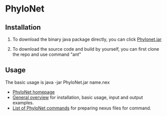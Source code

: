# PhyloNet

## Installation
1. To download the binary java package directly, you can click 
[Phylonet.jar](github.com/NakhlehLab/PhyloNet/releases/latest/download/PhyloNet.jar)

2. To download the source code and build by yourself, you can first clone the repo and use command "ant"

## Usage
The basic usage is java -jar PhyloNet.jar name.nex
* [PhyloNet homepage](https://bioinfocs.rice.edu/phylonet)
* [General overview](https://wiki.rice.edu/confluence/display/PHYLONET/PhyloNet+3+General+Overview) for installation, basic usage, input and output examples.
* [List of PhyloNet commands](https://wiki.rice.edu/confluence/display/PHYLONET/List+of+PhyloNet+Commands) for preparing nexus files for command.
